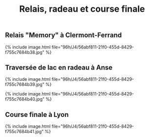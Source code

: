 ﻿---
title: "Relais, radeau et course finale"
permalink: /96h/J4/
sidebar:
  nav: "96h"
---

## Relais "Memory" à Clermont-Ferrand

{% include image.html file="96h/J4/56abf811-21f0-455d-8429-f755c7684b38.jpg" %}

## Traversée de lac en radeau à Anse

{% include image.html file="96h/J4/56abf811-21f0-455d-8429-f755c7684b39.jpg" %}

{% include image.html file="96h/J4/56abf811-21f0-455d-8429-f755c7684b40.jpg" %}

## Course finale à Lyon

{% include image.html file="96h/J4/56abf811-21f0-455d-8429-f755c7684b41.jpg" %}
